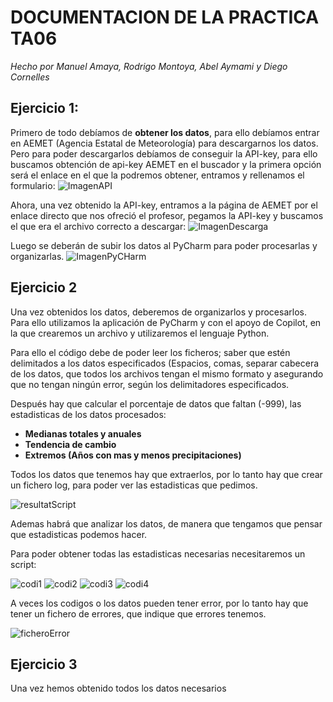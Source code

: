 # DOCUMENTACION DE LA PRACTICA TA06
_Hecho por Manuel Amaya, Rodrigo Montoya, Abel Aymami y Diego Cornelles_

## Ejercicio 1:
Primero de todo debíamos de **obtener los datos**, para ello debíamos entrar en AEMET (Agencia Estatal de Meteorología) para descargarnos los datos. Pero para poder descargarlos debíamos de conseguir la API-key, para ello buscamos obtención de api-key AEMET en el buscador y la primera opción será el enlace en el que la podremos obtener, entramos y rellenamos el formulario:
![ImagenAPI](./Caps/Cap_API.png)

Ahora, una vez obtenido la API-key, entramos a la página de AEMET por el enlace directo que nos ofreció el profesor, pegamos la API-key y buscamos el que era el archivo correcto a descargar:
![ImagenDescarga](./Caps/Cap_ArchDownload.png)

Luego se deberán de subir los datos al PyCharm para poder procesarlas y organizarlas.
![ImagenPyCHarm](./Caps/Cap_PyCharm.png)

## Ejercicio 2
Una vez obtenidos los datos, deberemos de organizarlos y procesarlos. Para ello utilizamos la aplicación de PyCharm y con el apoyo de Copilot, en la que crearemos un archivo y utilizaremos el lenguaje Python.

Para ello el código debe de poder leer los ficheros; saber que estén delimitados a los datos especificados (Espacios, comas, separar cabecera de los datos, que todos los archivos tengan el mismo formato y asegurando que no tengan ningún error, según los delimitadores especificados. 

Después hay que calcular el porcentaje de datos que faltan (-999), las estadisticas de los datos procesados:

- **Medianas totales y anuales**
- **Tendencia de cambio**
- **Extremos (Años con mas y menos precipitaciones)**

Todos los datos que tenemos hay que extraerlos, por lo tanto hay que crear un fichero log, para poder ver las estadisticas que pedimos.

![resultatScript](./Caps/resultatScript.png)

Ademas habrá que analizar los datos, de manera que tengamos que pensar que estadisticas podemos hacer.

Para poder obtener todas las estadisticas necesarias necesitaremos un script:

![codi1](./Caps/codi1.png)
![codi2](./Caps/codi2.png)
![codi3](./Caps/codi3.png)
![codi4](./Caps/codi4.png)

A veces los codigos o los datos pueden tener error, por lo tanto hay que tener un fichero de errores, que indique que errores tenemos.

![ficheroError](./Caps/ficheroError.png)

## Ejercicio 3

Una vez hemos obtenido todos los datos necesarios
